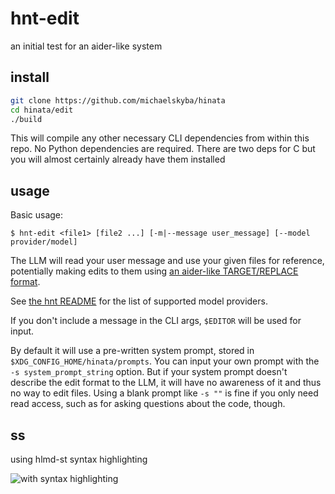 # hnt-edit
an initial test for an aider-like system

## install
```sh
git clone https://github.com/michaelskyba/hinata
cd hinata/edit
./build
```

This will compile any other necessary CLI dependencies from within this repo.
No Python dependencies are required. There are two deps for C but you will
almost certainly already have them installed

## usage
Basic usage:
```
$ hnt-edit <file1> [file2 ...] [-m|--message user_message] [--model provider/model]
```

The LLM will read your user message and use your given files for reference,
potentially making edits to them using
[an aider-like TARGET/REPLACE format](https://github.com/michaelskyba/hinata/blob/main/edit/prompts/01-targetreplace.md).

See [the hnt README](https://github.com/michaelskyba/hinata/tree/main/hnt) for
the list of supported model providers.

If you don't include a message in the CLI args, `$EDITOR` will be used for
input.

By default it will use a pre-written system prompt, stored in
`$XDG_CONFIG_HOME/hinata/prompts`. You can input your own prompt with the `-s
system_prompt_string` option. But if your system prompt doesn't describe the
edit format to the LLM, it will have no awareness of it and thus no way to edit
files. Using a blank prompt like `-s ""` is fine if you only need read access,
such as for asking questions about the code, though.

## ss
using hlmd-st syntax highlighting

![with syntax highlighting](https://github.com/michaelskyba/michaelskyba.github.io/blob/master/static/1746146910-hnt-edit.png?raw=true)

